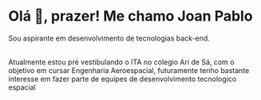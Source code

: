 <h1 translate="no">Olá <span>👋</span>, prazer! Me chamo Joan Pablo</h1>
<p>Sou aspirante em desenvolvimento de tecnologias back-end.</p>
</br>
Atualmente estou pré vestibulando o ITA no colegio Arí de Sá, com o objetivo em cursar Engenharia Aeroespacial,
futuramente tenho bastante interesse em fazer parte de equipes de desenvolvimento tecnologico espacial 


